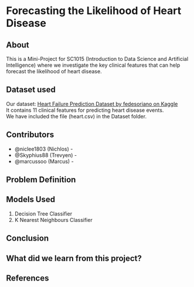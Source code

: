 # Forecasting the Likelihood of Heart Disease

## About
This is a Mini-Project for SC1015 (Introduction to Data Science and Artificial Intelligence) where we investigate the key clinical features that can help forecast the likelihood of heart disease.

## Dataset used
Our dataset: [Heart Failure Prediction Dataset by fedesoriano on Kaggle](https://www.kaggle.com/datasets/fedesoriano/heart-failure-prediction)  
It contains 11 clinical features for predicting heart disease events.  
We have included the file (heart.csv) in the Dataset folder.   

## Contributors
* @niclee1803 (Nichlos) - 
* @Skyphius88 (Trevyen) -
* @marcussoo (Marcus) -

## Problem Definition


## Models Used
1. Decision Tree Classifier
2. K Nearest Neighbours Classifier


## Conclusion


## What did we learn from this project?


## References

